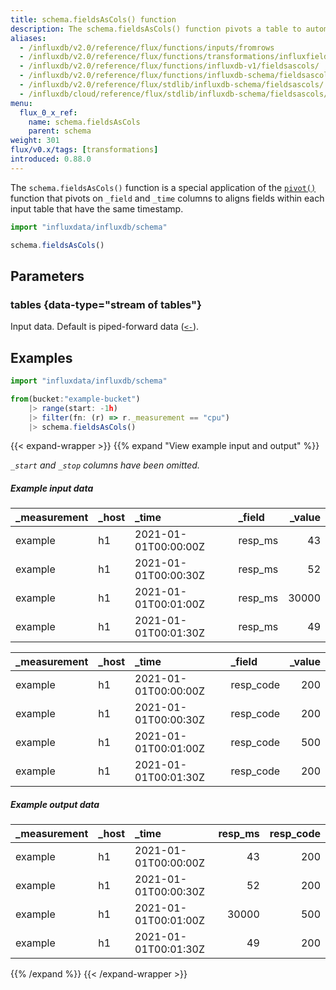 ```yaml
---
title: schema.fieldsAsCols() function
description: The schema.fieldsAsCols() function pivots a table to automatically align fields within each input table that have the same timestamp.
aliases:
  - /influxdb/v2.0/reference/flux/functions/inputs/fromrows
  - /influxdb/v2.0/reference/flux/functions/transformations/influxfieldsascols
  - /influxdb/v2.0/reference/flux/functions/influxdb-v1/fieldsascols/
  - /influxdb/v2.0/reference/flux/functions/influxdb-schema/fieldsascols/
  - /influxdb/v2.0/reference/flux/stdlib/influxdb-schema/fieldsascols/
  - /influxdb/cloud/reference/flux/stdlib/influxdb-schema/fieldsascols/
menu:
  flux_0_x_ref:
    name: schema.fieldsAsCols
    parent: schema
weight: 301
flux/v0.x/tags: [transformations]
introduced: 0.88.0
---
```


The `schema.fieldsAsCols()` function is a special application of the
[`pivot()`](/flux/v0.x/stdlib/universe/pivot/)
function that pivots on `_field` and `_time` columns to aligns fields within each
input table that have the same timestamp.

```js
import "influxdata/influxdb/schema"

schema.fieldsAsCols()
```

## Parameters

### tables {data-type="stream of tables"}
Input data.
Default is piped-forward data ([`<-`](/flux/v0.x/spec/expressions/#pipe-expressions)).

## Examples
```js
import "influxdata/influxdb/schema"

from(bucket:"example-bucket")
    |> range(start: -1h)
    |> filter(fn: (r) => r._measurement == "cpu")
    |> schema.fieldsAsCols()
```

{{< expand-wrapper >}}
{{% expand "View example input and output" %}}

_`_start` and `_stop` columns have been omitted._

##### Example input data
| _measurement | _host | _time                | _field  | _value |
| :----------- | :---- | :------------------- | :------ | -----: |
| example      | h1    | 2021-01-01T00:00:00Z | resp_ms |     43 |
| example      | h1    | 2021-01-01T00:00:30Z | resp_ms |     52 |
| example      | h1    | 2021-01-01T00:01:00Z | resp_ms |  30000 |
| example      | h1    | 2021-01-01T00:01:30Z | resp_ms |     49 |

| _measurement | _host | _time                | _field    | _value |
| :----------- | :---- | :------------------- | :-------- | -----: |
| example      | h1    | 2021-01-01T00:00:00Z | resp_code |    200 |
| example      | h1    | 2021-01-01T00:00:30Z | resp_code |    200 |
| example      | h1    | 2021-01-01T00:01:00Z | resp_code |    500 |
| example      | h1    | 2021-01-01T00:01:30Z | resp_code |    200 |

##### Example output data
| _measurement | _host | _time                | resp_ms | resp_code |
| :----------- | :---- | :------------------- | ------: | --------: |
| example      | h1    | 2021-01-01T00:00:00Z |      43 |       200 |
| example      | h1    | 2021-01-01T00:00:30Z |      52 |       200 |
| example      | h1    | 2021-01-01T00:01:00Z |   30000 |       500 |
| example      | h1    | 2021-01-01T00:01:30Z |      49 |       200 |

{{% /expand %}}
{{< /expand-wrapper >}}
